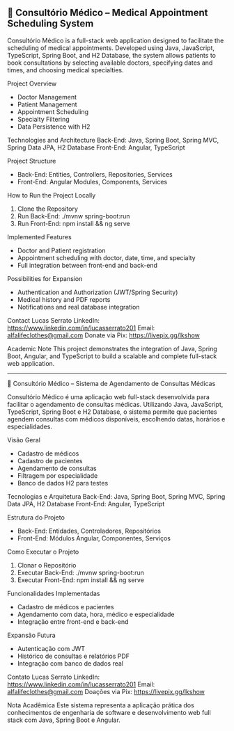 ## 🏥 Consultório Médico – Medical Appointment Scheduling System

Consultório Médico is a full-stack web application designed to facilitate the scheduling of medical appointments. Developed using Java, JavaScript, TypeScript, Spring Boot, and H2 Database, the system allows patients to book consultations by selecting available doctors, specifying dates and times, and choosing medical specialties.

Project Overview
- Doctor Management
- Patient Management
- Appointment Scheduling
- Specialty Filtering
- Data Persistence with H2

Technologies and Architecture
Back-End: Java, Spring Boot, Spring MVC, Spring Data JPA, H2 Database
Front-End: Angular, TypeScript

Project Structure
- Back-End: Entities, Controllers, Repositories, Services
- Front-End: Angular Modules, Components, Services

How to Run the Project Locally
1. Clone the Repository
2. Run Back-End: ./mvnw spring-boot:run
3. Run Front-End: npm install && ng serve

Implemented Features
- Doctor and Patient registration
- Appointment scheduling with doctor, date, time, and specialty
- Full integration between front-end and back-end

Possibilities for Expansion
- Authentication and Authorization (JWT/Spring Security)
- Medical history and PDF reports
- Notifications and real database integration

Contact
Lucas Serrato
LinkedIn: https://www.linkedin.com/in/lucasserrato201
Email: alfalifeclothes@gmail.com
Donate via Pix: https://livepix.gg/lkshow

Academic Note
This project demonstrates the integration of Java, Spring Boot, Angular, and TypeScript to build a scalable and complete full-stack web application.

---

🏥 Consultório Médico – Sistema de Agendamento de Consultas Médicas

Consultório Médico é uma aplicação web full-stack desenvolvida para facilitar o agendamento de consultas médicas. Utilizando Java, JavaScript, TypeScript, Spring Boot e H2 Database, o sistema permite que pacientes agendem consultas com médicos disponíveis, escolhendo datas, horários e especialidades.

Visão Geral
- Cadastro de médicos
- Cadastro de pacientes
- Agendamento de consultas
- Filtragem por especialidade
- Banco de dados H2 para testes

Tecnologias e Arquitetura
Back-End: Java, Spring Boot, Spring MVC, Spring Data JPA, H2 Database
Front-End: Angular, TypeScript

Estrutura do Projeto
- Back-End: Entidades, Controladores, Repositórios
- Front-End: Módulos Angular, Componentes, Serviços

Como Executar o Projeto
1. Clonar o Repositório
2. Executar Back-End: ./mvnw spring-boot:run
3. Executar Front-End: npm install && ng serve

Funcionalidades Implementadas
- Cadastro de médicos e pacientes
- Agendamento com data, hora, médico e especialidade
- Integração entre front-end e back-end

Expansão Futura
- Autenticação com JWT
- Histórico de consultas e relatórios PDF
- Integração com banco de dados real

Contato
Lucas Serrato
LinkedIn: https://www.linkedin.com/in/lucasserrato201
Email: alfalifeclothes@gmail.com
Doações via Pix: https://livepix.gg/lkshow

Nota Acadêmica
Este sistema representa a aplicação prática dos conhecimentos de engenharia de software e desenvolvimento web full stack com Java, Spring Boot e Angular.
